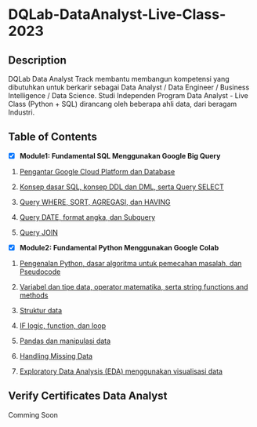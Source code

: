 # DQLab-DataAnalyst-Live-Class-2023

## Description
DQLab Data Analyst Track membantu membangun kompetensi yang dibutuhkan untuk berkarir sebagai Data Analyst / Data Engineer / Business Intelligence / Data Science.
Studi Independen Program Data Analyst - Live Class (Python + SQL) dirancang oleh beberapa ahli data, dari beragam Industri.

## Table of Contents

- [x] __Module1: Fundamental SQL Menggunakan Google Big Query__

1. [Pengantar Google Cloud Platform dan Database](#pengantar-google-cloud-platform-dan-database)

2. [Konsep dasar SQL, konsep DDL dan DML, serta Query SELECT](#konsep-dasar-sql-konsep-DDL-dan-DML-serta-query-select)

3. [Query WHERE, SORT, AGREGASI, dan HAVING](#query-where-sort-agregasi-dan-having)

4. [Query DATE, format angka, dan Subquery](#query-date-format-angka-dan-subquery)

5. [Query JOIN](#query-join)

- [x] __Module2: Fundamental Python Menggunakan Google Colab__

1. [Pengenalan Python, dasar algoritma untuk pemecahan masalah, dan Pseudocode](#pengenalan-python-dasar-algoritma-untuk-pemecahan-masalah-dan-pseudocode)

2. [Variabel dan tipe data, operator matematika, serta string functions and methods](#variabel-dan-tipe-data-operator-matematika-serta-string-functions-and-methods)

3. [Struktur data](#struktur-data)

4. [IF logic, function, dan loop](#if-logic-function-dan-loop)

5. [Pandas dan manipulasi data](#pandas-dan-manipulasi-data)

6. [Handling Missing Data](#handling-missing-data)
   
7. [Exploratory Data Analysis (EDA) menggunakan visualisasi data](#exploratory-data-analysis-menggunakan-visualisasi-data)

## Verify Certificates Data Analyst
Comming Soon
